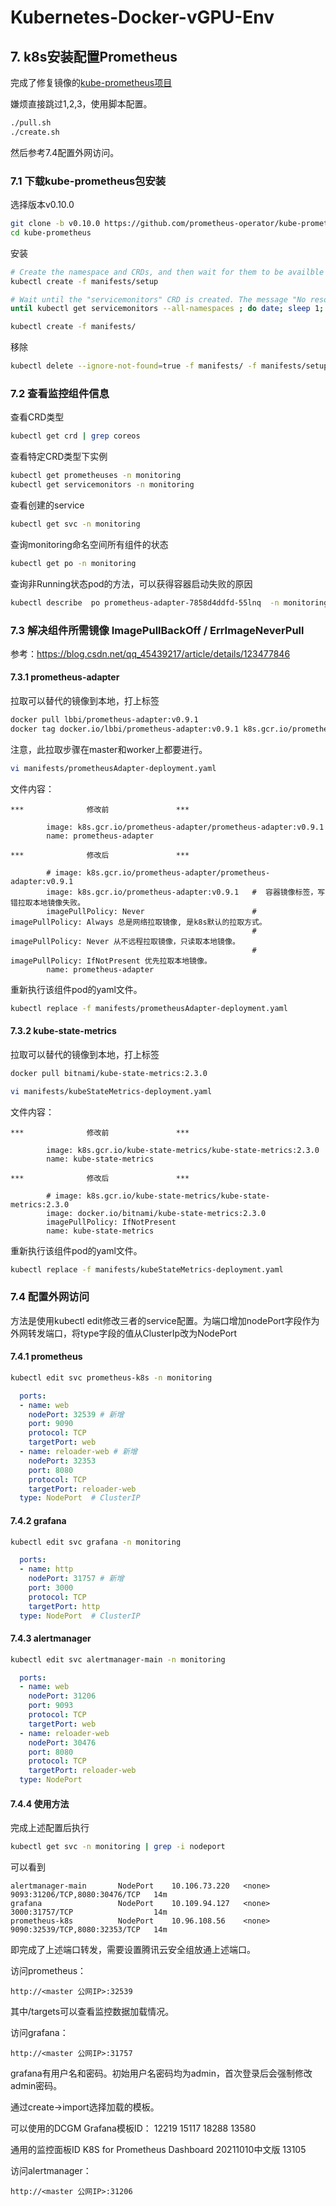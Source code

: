 # Kubernetes-Docker-vGPU-Env

## 7. k8s安装配置Prometheus

完成了修复镜像的[kube-prometheus项目](https://github.com/kssamwang/kube-prometheus)

嫌烦直接跳过1,2,3，使用脚本配置。

```sh
./pull.sh
./create.sh
```

然后参考7.4配置外网访问。

### 7.1 下载kube-prometheus包安装

选择版本v0.10.0
```sh
git clone -b v0.10.0 https://github.com/prometheus-operator/kube-prometheus.git
cd kube-prometheus
```

安装
```sh
# Create the namespace and CRDs, and then wait for them to be availble before creating the remaining resources
kubectl create -f manifests/setup

# Wait until the "servicemonitors" CRD is created. The message "No resources found" means success in this context.
until kubectl get servicemonitors --all-namespaces ; do date; sleep 1; echo ""; done

kubectl create -f manifests/
```

移除
```sh
kubectl delete --ignore-not-found=true -f manifests/ -f manifests/setup
```

### 7.2 查看监控组件信息
查看CRD类型
```sh
kubectl get crd | grep coreos
```

查看特定CRD类型下实例
```sh
kubectl get prometheuses -n monitoring
kubectl get servicemonitors -n monitoring
```

查看创建的service
```sh
kubectl get svc -n monitoring
```

查询monitoring命名空间所有组件的状态
```sh
kubectl get po -n monitoring
```

查询非Running状态pod的方法，可以获得容器启动失败的原因
```sh
kubectl describe  po prometheus-adapter-7858d4ddfd-55lnq  -n monitoring
```

### 7.3 解决组件所需镜像 ImagePullBackOff / ErrImageNeverPull
参考：https://blog.csdn.net/qq_45439217/article/details/123477846
#### 7.3.1 prometheus-adapter
拉取可以替代的镜像到本地，打上标签
```sh
docker pull lbbi/prometheus-adapter:v0.9.1
docker tag docker.io/lbbi/prometheus-adapter:v0.9.1 k8s.gcr.io/prometheus-adapter:v0.9.1
```
注意，此拉取步骤在master和worker上都要进行。

```sh
vi manifests/prometheusAdapter-deployment.yaml
```

文件内容：
```
***              修改前               ***
 
        image: k8s.gcr.io/prometheus-adapter/prometheus-adapter:v0.9.1
        name: prometheus-adapter
 
***              修改后               ***
 
        # image: k8s.gcr.io/prometheus-adapter/prometheus-adapter:v0.9.1
        image: k8s.gcr.io/prometheus-adapter:v0.9.1   #  容器镜像标签，写错拉取本地镜像失败。
        imagePullPolicy: Never                        #  imagePullPolicy: Always 总是网络拉取镜像, 是k8s默认的拉取方式。
                                                      #  imagePullPolicy: Never 从不远程拉取镜像，只读取本地镜像。
                                                      #  imagePullPolicy: IfNotPresent 优先拉取本地镜像。
        name: prometheus-adapter 
```

重新执行该组件pod的yaml文件。
```sh
kubectl replace -f manifests/prometheusAdapter-deployment.yaml
```

#### 7.3.2 kube-state-metrics
拉取可以替代的镜像到本地，打上标签
```sh
docker pull bitnami/kube-state-metrics:2.3.0
```

```sh
vi manifests/kubeStateMetrics-deployment.yaml
```

文件内容：
```
***              修改前               ***
 
        image: k8s.gcr.io/kube-state-metrics/kube-state-metrics:2.3.0
        name: kube-state-metrics
 
***              修改后               ***
 
        # image: k8s.gcr.io/kube-state-metrics/kube-state-metrics:2.3.0
        image: docker.io/bitnami/kube-state-metrics:2.3.0
        imagePullPolicy: IfNotPresent
        name: kube-state-metrics
```

重新执行该组件pod的yaml文件。
```sh
kubectl replace -f manifests/kubeStateMetrics-deployment.yaml
```

### 7.4 配置外网访问
方法是使用kubectl edit修改三者的service配置。为端口增加nodePort字段作为外网转发端口，将type字段的值从ClusterIp改为NodePort

#### 7.4.1 prometheus

```sh
kubectl edit svc prometheus-k8s -n monitoring
```

```yaml
  ports:
  - name: web
    nodePort: 32539 # 新增
    port: 9090
    protocol: TCP
    targetPort: web
  - name: reloader-web # 新增
    nodePort: 32353
    port: 8080
    protocol: TCP
    targetPort: reloader-web
  type: NodePort  # ClusterIP
```

#### 7.4.2 grafana

```sh
kubectl edit svc grafana -n monitoring
```

```yaml
  ports:
  - name: http
    nodePort: 31757 # 新增
    port: 3000
    protocol: TCP
    targetPort: http
  type: NodePort  # ClusterIP
```

#### 7.4.3 alertmanager

```sh
kubectl edit svc alertmanager-main -n monitoring 
```

```yaml
  ports:
  - name: web
    nodePort: 31206
    port: 9093
    protocol: TCP
    targetPort: web
  - name: reloader-web
    nodePort: 30476
    port: 8080
    protocol: TCP
    targetPort: reloader-web
  type: NodePort
```

#### 7.4.4 使用方法
完成上述配置后执行
```sh
kubectl get svc -n monitoring | grep -i nodeport
```

可以看到

```
alertmanager-main       NodePort    10.106.73.220   <none>        9093:31206/TCP,8080:30476/TCP   14m
grafana                 NodePort    10.109.94.127   <none>        3000:31757/TCP                  14m
prometheus-k8s          NodePort    10.96.108.56    <none>        9090:32539/TCP,8080:32353/TCP   14m
```

即完成了上述端口转发，需要设置腾讯云安全组放通上述端口。

访问prometheus：

```
http://<master 公网IP>:32539
```

其中/targets可以查看监控数据加载情况。

访问grafana：
```
http://<master 公网IP>:31757
```

grafana有用户名和密码。初始用户名密码均为admin，首次登录后会强制修改admin密码。

通过create->import选择加载的模板。

可以使用的DCGM Grafana模板ID：
12219
15117
18288
13580

通用的监控面板ID
K8S for Prometheus Dashboard 20211010中文版
13105

访问alertmanager：
```
http://<master 公网IP>:31206
```
